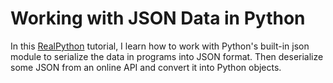 # Working with JSON Data in Python
In this [RealPython](https://realpython.com) tutorial, I learn how to work with Python's built-in json module to serialize the data in programs into JSON format. Then deserialize some JSON from an online API and convert it into Python objects.
